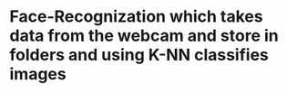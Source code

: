 # Face-Recognization which takes data from the webcam and store in folders and using K-NN classifies images
